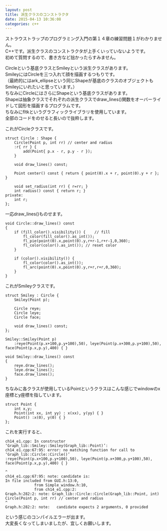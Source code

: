 ```yaml
---
layout: post
title: 派生クラスのコンストラクタ
date: 2015-04-13 10:36:08
categories: c++
---
```

<!-- {% raw %} -->
<p>ストラウストラップのプログラミング入門の第１４章の練習問題１がわかりません。<br>
C++です。派生クラスのコンストラクタが上手くいっていないようです。<br>
初めて質問するので、書き方など拙かったらすみません。</p>

<p>Circleという基底クラスとSmileyという派生クラスがあります。<br>
SmileyにはCircleを三つ入れて顔を描画するつもりです。<br>
（最終的にはark_ellipseという同じShapeが基底のクラスのオブジェクトもSmileyにいれたいと思っています。）<br>
ちなみにCircleにはさらにShapeという基底クラスがあります。<br>
Shapeは抽象クラスでそれぞれの派生クラスでdraw_lines()関数をオーバーライドして図形を描画するプログラムです。<br>
ちなみにfltkというグラフィックライブラリを使用しています。<br>
全部のコードをのせると長いので抜粋します。</p>

<p>これがCircleクラスです。</p>

<pre><code>struct Circle : Shape {
    Circle(Point p, int rr) // center and radius
    :r{ rr } {
        add(Point{ p.x - r, p.y - r });
    }

    void draw_lines() const;

    Point center() const { return { point(0).x + r, point(0).y + r }; }

    void set_radius(int rr) { r=rr; }
    int radius() const { return r; }
private:
    int r;
};
</code></pre>

<p>一応draw_lines()ものせます。</p>

<pre><code>void Circle::draw_lines() const
{
    if (fill_color().visibility()) {    // fill
        fl_color(fill_color().as_int());
        fl_pie(point(0).x,point(0).y,r+r-1,r+r-1,0,360);
        fl_color(color().as_int()); // reset color
    }

    if (color().visibility()) {
        fl_color(color().as_int());
        fl_arc(point(0).x,point(0).y,r+r,r+r,0,360);
    }
}
</code></pre>

<p>これがSmileyクラスです。</p>

<pre><code>struct Smiley : Circle {
    Smiley(Point p);

    Circle reye;
    Circle leye;
    Circle face;

    void draw_lines() const;
};

Smiley::Smiley(Point p)
    :reye(Point(p.x+100,p.y+100),50), leye(Point(p.x+300,p.y+100),50), face(Point(p.x,p.y),400) { }

void Smiley::draw_lines() const
{
    reye.draw_lines();
    leye.draw_lines();
    face.draw_lines();
}
</code></pre>

<p>ちなみに各クラスが使用しているPointというクラスはこんな感じでwindowのx座標とy座標を指しています。</p>

<pre><code>struct Point {
    int x,y;
    Point(int xx, int yy) : x(xx), y(yy) { }
    Point() :x(0), y(0) { }
};
</code></pre>

<p>これを実行すると、</p>

<pre><code>ch14_e1.cpp: In constructor ‘Graph_lib::Smiley::Smiley(Graph_lib::Point)’:
ch14_e1.cpp:67:95: error: no matching function for call to    ‘Graph_lib::Circle::Circle()’
:reye(Point(p.x+100,p.y+100),50), leye(Point(p.x+300,p.y+100),50), face(Point(p.x,p.y),400) { }
                                                                                             ^
ch14_e1.cpp:67:95: note: candidate is:
In file included from GUI.h:13:0,
             from Simple_window.h:10,
             from ch14_e1.cpp:2:
Graph.h:282:2: note: Graph_lib::Circle::Circle(Graph_lib::Point, int)
Circle(Point p, int rr) // center and radius
^
Graph.h:282:2: note:   candidate expects 2 arguments, 0 provided
</code></pre>

<p>という感じのコンパイルエラーが出ます。<br>
大変長くなってしまいましたが、宜しくお願いします。</p>
<!-- {% endraw %} -->
